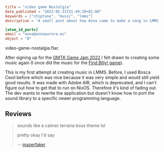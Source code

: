 ```toml
title = "video game Nostalgia"
date_published = "2022-05-31T21:49:20+02:00"
keywords = ["chiptune", "music", "lmms"]
description = "A small post about how Anna came to make a song in LMMS."

[atom_id_parts]
email = "anna@annaaurora.eu"
object = "0"
```
<myaudio>
video-game-nostalgia.flac
</myaudio>

After signing up for the [GMTK Game Jam 2022](https://itch.io/jam/gmtk-jam-2022) I felt drawn to creating some music again (I once did the music for the [Find Billy! game](https://codeberg.org/annaaurora/find-billy)).

This is my first attempt at creating music in LMMS. Before, I used Bosca Ceoil before which was nice because it was very simple and would still yield good results. It was made with Adobe AIR, which is deprecated, and I can't figure out how to get that to run on NixOS. Therefore it's kind of fading out. The dev wants to rewrite the application but doesn't know how to port the sound library to a specific newer programming language.

## Reviews

> sounds like a calmer terraria boss theme lol
> 
> pretty okay I'd say
>
> -- [mazerfaker](https://matrix.to/#/@jau2o-dk45a3:artemislena.eu)
